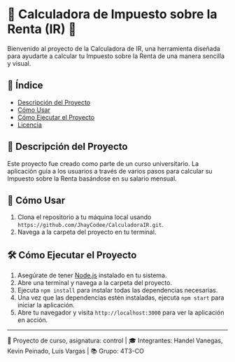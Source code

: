 # 🚀 Calculadora de Impuesto sobre la Renta (IR) 🚀

Bienvenido al proyecto de la Calculadora de IR, una herramienta diseñada para ayudarte a calcular tu Impuesto sobre la Renta de una manera sencilla y visual.

## 📌 Índice

- [Descripción del Proyecto](#-descripción-del-proyecto)
- [Cómo Usar](#-cómo-usar)
- [Cómo Ejecutar el Proyecto](#-cómo-ejecutar-el-proyecto)
- [Licencia](#-licencia)

## 📝 Descripción del Proyecto

Este proyecto fue creado como parte de un curso universitario. La aplicación guía a los usuarios a través de varios pasos para calcular su Impuesto sobre la Renta basándose en su salario mensual.

## 🚀 Cómo Usar

1. Clona el repositorio a tu máquina local usando `https://github.com/JhayCodee/CalculadoraIR.git`.
2. Navega a la carpeta del proyecto en tu terminal.

## 🛠️ Cómo Ejecutar el Proyecto

1. Asegúrate de tener [Node.js](https://nodejs.org/) instalado en tu sistema.
2. Abre una terminal y navega a la carpeta del proyecto.
3. Ejecuta `npm install` para instalar todas las dependencias necesarias.
4. Una vez que las dependencias estén instaladas, ejecuta `npm start` para iniciar la aplicación.
5. Abre tu navegador y visita `http://localhost:3000` para ver la aplicación en acción.

---

💼 Proyecto de curso, asignatura: control | 🎓 Integrantes: Handel Vanegas, Kevin Peinado, Luis Vargas | 📚 Grupo: 4T3-CO
